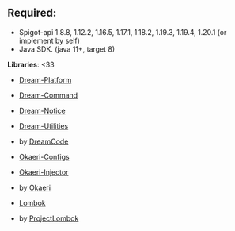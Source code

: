 **Required:**
-----

- Spigot-api 1.8.8, 1.12.2, 1.16.5, 1.17.1, 1.18.2, 1.19.3, 1.19.4, 1.20.1 (or implement by self)
- Java SDK. (java 11+, target 8)

**Libraries**: <33

- [Dream-Platform](https://github.com/DreamPoland/dream-platform)
- [Dream-Command](https://github.com/DreamPoland/dream-command)
- [Dream-Notice](https://github.com/DreamPoland/dream-notice)
- [Dream-Utilities](https://github.com/DreamPoland/dream-utilities)
- by [DreamCode](https://github.com/DreamPoland)

- [Okaeri-Configs](https://github.com/OkaeriPoland/okaeri-configs)
- [Okaeri-Injector](https://github.com/OkaeriPoland/okaeri-injector)
- by [Okaeri](https://github.com/OkaeriPoland)

- [Lombok](https://github.com/projectlombok/lombok)
- by [ProjectLombok](https://github.com/projectlombok)
